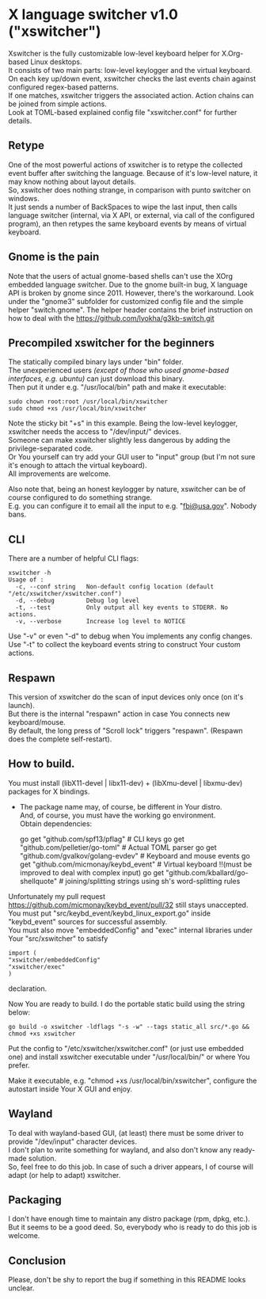 # X language switcher v1.0 ("xswitcher")
Xswitcher is the fully customizable low-level keyboard helper for X.Org-based Linux desktops.  
It consists of two main parts: low-level keylogger and the virtual keyboard.  
On each key up/down event, xswitcher checks the last events chain against configured regex-based patterns.  
If one matches, xswitcher triggers the associated action. Action chains can be joined from simple actions.  
Look at TOML-based explained config file "xswitcher.conf" for further details.

## Retype
One of the most powerful actions of xswitcher is to retype the collected event buffer
after switching the language. Because of it's low-level nature, it may know nothing about layout details.  
So, xswitcher does nothing strange, in comparison with punto switcher on windows.  
It just sends a number of BackSpaces to wipe the last input, then calls language switcher
(internal, via X API, or external, via call of the configured program), an then retypes the same
keyboard events by means of virtual keyboard.

## Gnome is the pain
Note that the users of actual gnome-based shells can't use the XOrg embedded language switcher.
Due to the gnome built-in bug, X language API is broken by gnome since 2011.
However, there's the workaround. Look under the "gnome3" subfolder for customized config file and the simple helper "switch.gnome".
The helper header contains the brief instruction on how to deal with the https://github.com/lyokha/g3kb-switch.git

## Precompiled xswitcher for the beginners
The statically compiled binary lays under "bin" folder.  
The unexperienced users *(except of those who used gnome-based interfaces, e.g. ubuntu)* can just download this binary.  
Then put it under e.g. "/usr/local/bin" path and make it executable:  

    sudo chown root:root /usr/local/bin/xswitcher
    sudo chmod +xs /usr/local/bin/xswitcher

Note the sticky bit "+s" in this example. Being the low-level keylogger, xswitcher needs the access to "/dev/input/" devices.  
Someone can make xswitcher slightly less dangerous by adding the privilege-separated code.  
Or You yourself can try add your GUI user to "input" group (but I'm not sure it's enough to attach the virtual keyboard).  
All improvements are welcome.

Also note that, being an honest keylogger by nature, xswitcher can be of course configured to do something strange.  
E.g. you can configure it to email all the input to e.g. "fbi@usa.gov". Nobody bans.

## CLI
There are a number of helpful CLI flags:

    xswitcher -h
    Usage of :
      -c, --conf string   Non-default config location (default "/etc/xswitcher/xswitcher.conf")
      -d, --debug         Debug log level
      -t, --test          Only output all key events to STDERR. No actions.
      -v, --verbose       Increase log level to NOTICE

Use "-v" or even "-d" to debug when You implements any config changes.  
Use "-t" to collect the keyboard events string to construct Your custom actions.

## Respawn
This version of xswitcher do the scan of input devices only once (on it's launch).  
But there is the internal "respawn" action in case You connects new keyboard/mouse.  
By default, the long press of "Scroll lock" triggers "respawn". (Respawn does the complete self-restart).

## How to build.
You must install (libX11-devel | libx11-dev) + (libXmu-devel | libxmu-dev) packages for X bindings.  
* The package name may, of course, be different in Your distro.  
And, of course, you must have the working go environment.  
Obtain dependencies:

    go get "github.com/spf13/pflag" # CLI keys
    go get "github.com/pelletier/go-toml"      # Actual TOML parser
    go get "github.com/gvalkov/golang-evdev"   # Keyboard and mouse events
    go get "github.com/micmonay/keybd_event"   # Virtual keyboard !!(must be improved to deal with complex input)
    go get "github.com/kballard/go-shellquote" # joining/splitting strings using sh's word-splitting rules

Unfortunately my pull request https://github.com/micmonay/keybd_event/pull/32 still stays unaccepted.  
You must put "src/keybd_event/keybd_linux_export.go" inside "keybd_event" sources for successful assembly.  
You must also move "embeddedConfig" and "exec" internal libraries under Your "src/xswitcher" to satisfy

    import (
    "xswitcher/embeddedConfig"
    "xswitcher/exec"
    )
declaration.

Now You are ready to build. I do the portable static build using the string below:

    go build -o xswitcher -ldflags "-s -w" --tags static_all src/*.go && chmod +xs xswitcher

Put the config to "/etc/xswitcher/xswitcher.conf" (or just use embedded one)
and install xswitcher executable under "/usr/local/bin/" or where You prefer.

Make it executable, e.g. "chmod +xs /usr/local/bin/xswitcher", configure the autostart inside Your X GUI and enjoy.

## Wayland
To deal with wayland-based GUI, (at least) there must be some driver to provide "/dev/input" character devices.  
I don't plan to write something for wayland, and also don't know any ready-made solution.  
So, feel free to do this job. In case of such a driver appears, I of course will adapt (or help to adapt) xswitcher.

## Packaging
I don't have enough time to maintain any distro package (rpm, dpkg, etc.).  
But it seems to be a good deed. So, everybody who is ready to do this job is welcome.

## Conclusion
Please, don't be shy to report the bug if something in this README looks unclear.
